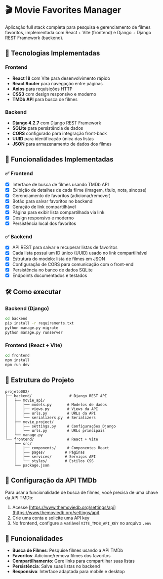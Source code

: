 # 🎬 Movie Favorites Manager

Aplicação full stack completa para pesquisa e gerenciamento de filmes favoritos, implementada com React + Vite (frontend) e Django + Django REST Framework (backend).

## 🚀 Tecnologias Implementadas

### Frontend
- **React 18** com Vite para desenvolvimento rápido
- **React Router** para navegação entre páginas
- **Axios** para requisições HTTP
- **CSS3** com design responsivo e moderno
- **TMDb API** para busca de filmes

### Backend
- **Django 4.2.7** com Django REST Framework
- **SQLite** para persistência de dados
- **CORS** configurado para integração front-back
- **UUID** para identificação única das listas
- **JSON** para armazenamento de dados dos filmes

## 🎯 Funcionalidades Implementadas

### ✅ Frontend
- [x] Interface de busca de filmes usando TMDb API
- [x] Exibição de detalhes de cada filme (imagem, título, nota, sinopse)
- [x] Gerenciamento de favoritos (adicionar/remover)
- [x] Botão para salvar favoritos no backend
- [x] Geração de link compartilhável
- [x] Página para exibir lista compartilhada via link
- [x] Design responsivo e moderno
- [x] Persistência local dos favoritos

### ✅ Backend
- [x] API REST para salvar e recuperar listas de favoritos
- [x] Cada lista possui um ID único (UUID) usado no link compartilhável
- [x] Estrutura do modelo: lista de filmes em JSON
- [x] Configuração de CORS para comunicação com o front-end
- [x] Persistência no banco de dados SQLite
- [x] Endpoints documentados e testados

## 🛠️ Como executar

### Backend (Django)
```bash
cd backend
pip install -r requirements.txt
python manage.py migrate
python manage.py runserver
```

### Frontend (React + Vite)
```bash
cd frontend
npm install
npm run dev
```

## 📁 Estrutura do Projeto

```
projeto002/
├── backend/                 # Django REST API
│   ├── movie_api/
│   │   ├── models.py       # Modelos de dados
│   │   ├── views.py        # Views da API
│   │   ├── urls.py         # URLs da API
│   │   └── serializers.py  # Serializers
│   ├── movie_project/
│   │   ├── settings.py     # Configurações Django
│   │   └── urls.py         # URLs principais
│   └── manage.py
└── frontend/               # React + Vite
    ├── src/
    │   ├── components/     # Componentes React
    │   ├── pages/         # Páginas
    │   ├── services/      # Serviços API
    │   └── styles/        # Estilos CSS
    └── package.json
```

## 🔑 Configuração da API TMDb

Para usar a funcionalidade de busca de filmes, você precisa de uma chave da API TMDb:

1. Acesse [https://www.themoviedb.org/settings/api](https://www.themoviedb.org/settings/api)
2. Crie uma conta e solicite uma API key
3. No frontend, configure a variável `VITE_TMDB_API_KEY` no arquivo `.env`

## 📱 Funcionalidades

- **Busca de Filmes**: Pesquise filmes usando a API TMDb
- **Favoritos**: Adicione/remova filmes dos favoritos
- **Compartilhamento**: Gere links para compartilhar suas listas
- **Persistência**: Salve suas listas no backend
- **Responsivo**: Interface adaptada para mobile e desktop
